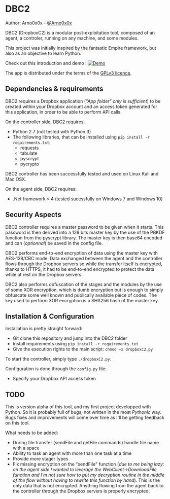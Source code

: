 DBC2
============

Author: Arno0x0x - [@Arno0x0x](http://twitter.com/Arno0x0x)

DBC2 (DropboxC2) is a modular post-exploitation tool, composed of an agent, a controler, running on any machine, and some modules.

This project was initially inspired by the fantastic Empire framework, but also as an objective to learn Python.

Check out this introduction and demo :
[![Demo](https://dl.dropboxusercontent.com/s/6f5713880ocz1st/dbc2.jpg?dl=0)](https://vimeo.com/195596062)

The app is distributed under the terms of the [GPLv3 licence](http://www.gnu.org/copyleft/gpl.html).

Dependencies & requirements
----------------

DBC2 requires a Dropbox application (*"App folder" only is sufficient*) to be created within your Dropbox account and an access token generated for this application, in order to be able to perform API calls.

On the controller side, DBC2 requires:
* Python 2.7 (not tested with Python 3)
* The following libraries, that can be installed using `pip install -r requirements.txt`:
  - requests
  - tabulate
  - pyscrypt
  - pycrypto

DBC2 controller has been successfully tested and used on Linux Kali and Mac OSX.

On the agent side, DBC2 requires:
* .Net framework > 4 (tested sucessfully on Windows 7 and Windows 10)


Security Aspects
-----------

DBC2 controller requires a master password to be given when it starts. This password is then derived into a 128 bits master key by the use of the PBKDF function from the pyscrypt library. The master key is then base64 encoded and can (*optionnal*) be saved in the config file.

DBC2 performs end-to-end encryption of data using the master key with AES-128/CBC mode. Data exchanged between the agent and the controller flows through the Dropbox servers so while the transfer itself is encrypted, thanks to HTTPS, it had to be end-to-end encrypted to protect the data while at rest on the Dropbox servers.

DBC2 also performs obfuscation of the stages and the modules by the use of some XOR encryption, which is dumb encryption but is enough to simply obfuscate some well known and publically available piece of codes. The key used to perform XOR encryption is a SHA256 hash of the master key.


Installation & Configuration
------------

Installation is pretty straight forward:
* Git clone this repository and jump into the DBC2 folder
* Install requirements using `pip install -r requirements.txt`
* Give the execution rights to the main script: `chmod +x dropboxC2.py`

To start the controller, simply type `./dropboxC2.py`.

Configuration is done through the `config.py` file:
* Specify your Dropbox API access token

TODO
------------

This is version alpha of this tool, and my first project developped with Python. So it is probably full of bugs, not written in the most *Pythonic* way. Bugs fixes and improvements will come over time as I'll be getting feedback on this tool.

What needs to be added:
- During file transfer (sendFile and getFile commands) handle file name with a space
- Ability to task an agent with more than one task at a time
- Provide more stager types
- Fix missing encryption on the "sendFile" function (*due to me being lazy: on the agent side I wanted to leverage the WebClient->DownloadFile function and I'm not sure how to put my decryption routine in the middle of the flow without having to rewrite this function by hand*). This is the only data that is not encrypted. Anything flowing from the agent back to the controller through the Dropbox servers is properly encrypted.